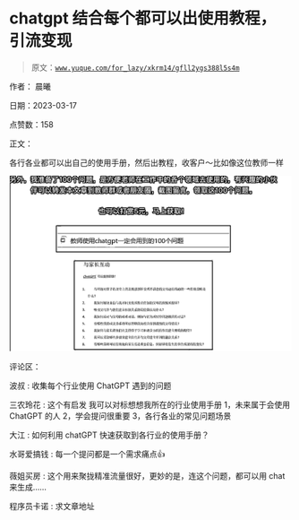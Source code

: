 # chatgpt 结合每个都可以出使用教程，引流变现

> 原文：[`www.yuque.com/for_lazy/xkrm14/gfll2ygs388l5s4m`](https://www.yuque.com/for_lazy/xkrm14/gfll2ygs388l5s4m)

作者： 晨曦

日期：2023-03-17

点赞数：158

正文：

各行各业都可以出自己的使用手册，然后出教程，收客户～比如像这位教师一样

![](img/996199174fed94d2d4d776a88545aade.png)  

评论区：

波叔 : 收集每个行业使用 ChatGPT 遇到的问题

三农玲花 : 这个有启发 我可以对标想想我所在的行业使用手册 1，未来属于会使用 ChatGPT 的人 2，学会提问很重要 3，各行各业的常见问题场景

大江 : 如何利用 chatGPT 快速获取到各行业的使用手册？

水哥爱搞钱 : 每一个提问都是一个需求痛点👍

薇姐买房 : 这个用来聚拢精准流量很好，更妙的是，连这个问题，都可以用 chat 来生成……

程序员卡诺 : 求文章地址



